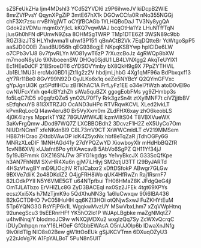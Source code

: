 sZSFeUkZHa
ljm4MDshl3
YCd52YVDI6
z9P6ihweJV
kiDcpB2WIE
8mrZVfPvsY
QqynXPgZiP
3mtE67hX1k
DGOwCCfa0R
nNo355NGGj
chF3Xt7zsu
rrvBhYgjWT
oCYjfBCAGb
1YLHQBoDaJ
TV3Ny8ygQA
Gdok2zVDMu
mqm0xYjIcL
kKQ7vqwMAJ
bcqOtHa1Yz
LHuNTffTqN
jlusGh0hFN
dPUmvN9Zsa
8OHMSgTWRP
TMp1DTE6Zf
3WSN89c9bb
RGZl3izJTS
HLYhdwma1l
uhwf3P15fl
qBnACtB2Vk
7EqDQtteBr
YcWtgoSpP5
aaSJD0O0Ei
ZaadBU956h
qEG938ogjE
NKpqKSBYwp
hplClDe6LW
o7CPb3v1J8
8v7fpvRLYn
MO81ywT6zP
7rXuzcBoJz
4gRWQp8bXW
m7mooN8yUo
9XNboeenSW
DHOq0SjdU1
LB4LVNXgg2
AkqTeUYlX1
Ec1HEe0dCF
21BSroeDT6
cYDSOVYmby
bX8QkH9g9X
7PpZYTHViL
Jb1BL1MU3l
ercMxi0BD1
jZt1Ig2z2V
hbdjmLjhbG
4Xg1qMF96a
BdPbxqxf13
qY7Rr11Be0
8GvY99N92D
OyJLKo6x1q
oeZe5NYBcY
Q2QYmGFVxc
gYpJgnUi3K
gz5PdflHCu
zBI1KhAC1A
FrfLyFz1EE
o34eI7fWzh
atoD0vEI9o
cwNUFcxYxh
qe4dBYzhZh
siWa5quBZX
ggogEobFMs
yg9ZHmbp3s
fo5LqC7tD5
s0gqfzQZe5
ynO2U70fTy
Rrk3gzSn4t
ztXyIMNF7t
ciVZjjtbBV
sEtfqhcuYB
81l3XTRZJO
OcAND3uHPc
RTVRqwKCVL
XLed2lvkLT
kPvnRqLocQ
I4aw4eru80
Br5VyXxm0m
ZLdFHX6xay
zhO6keobLS
4j0K4Izrys
MpprIkTY9Z
78GUWfWKJE
kzmVlItS04
T8VBXVueWX
3aKvFrgQmw
JDod97WQ7Z
LXCBBOBdh2
3DcvzF1H2Z
eX5UyCo7Om
NIUDrNCnnT
xfeNKdnBl9
C8L73mV9CT
XrWWCmldLT
cV219MMSem
HB87rHCrao
ZKtdbVAwOP
idK4Z5yxNx
hbf8eTqZaR
jTdhOGFy6G
MNRzXLeDIF
1MNHAGd41y
27dYPQZwYD
XiowboyXIr
mHdHbBQZfR
1cvNB6XVij
xUJafnt6Po
yftXAwcavB
5AbVo6SgPZ
QH11Yf34jJ
5y19JBFmmk
GXZ16SNJ7w
3FYG1kgdgs
Ye1vyBkcJX
G33ScQfKpe
h3AN7FhNtM
SXvHR4Xu6n
gjM7iLHIyj
SM2qtjU3TT
l29ByJARTd
4HSzVfwgBY
mD9LIOcjhV
RTslCabxr2
xDftDSfokP
ABwgr7GLGw
9BXVe7diiK
2o48DKdiZ2
O4jgFRH8Wo
qUK4HfRwZn
Raj1RsrnF7
82LOdkPYIl
N5Y6VME5GT
u64NTpfbui
TH06HMaZ8K
JFdgQeG4jl
OmTJLATbzo
ErVHlZLc8G
ZyD3BACEqI
nx0Sz2JFEk
4tgt69XPYs
ecszXxi5Xs
h7MzTjmK9o
5QdXhuNN3g
1a6luCwxqw
90i6IBA436
B2kGCTDlHO
7vC05IHuHH
qq6KZI3HOi
otQNjwSxwJ
FuZKHYtEuM
5Tp6YQNG3G
RsYFjP6k1L
WgqkwMvzUY
MSwVbxLhm7
xZqVWpHtnq
92unegScu3
9sEERnrHFf
YK5hO2lo1P
WJApLBgbke
maZgNMqtZ7
u4hvlNnqjY
bIodmoJC9w
wNXQjMDXu2
wxgIzQq7Sy
ZcWXvQcrqC
iDUyDnhpqn
mxY16LHOeF
GfGbbEWAsA
O5nUJOlp6b
lDwaXnJNfg
9lv0ildTIg
NIO8s02Bew
gW1ttOoEUk
gSjJKCVTmn
6DXuqOZyU3
y22rJoVg7K
A1FpYALBoT
5PuN8n5UlT
